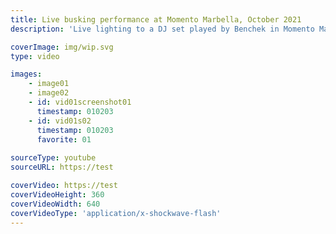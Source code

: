 ```yaml
---
title: Live busking performance at Momento Marbella, October 2021
description: 'Live lighting to a DJ set played by Benchek in Momento Marbella, 2021. Everything is played live! Nothing is pre-programmed'

coverImage: img/wip.svg
type: video

images:
    - image01
    - image02
    - id: vid01screenshot01
      timestamp: 010203
    - id: vid01s02
      timestamp: 010203
      favorite: 01
    
sourceType: youtube
sourceURL: https://test

coverVideo: https://test
coverVideoHeight: 360
coverVideoWidth: 640
coverVideoType: 'application/x-shockwave-flash'
---
```

